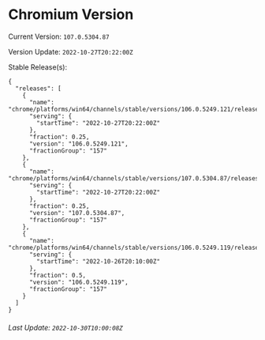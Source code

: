 # Chromium Version

Current Version: `107.0.5304.87`

Version Update: `2022-10-27T20:22:00Z`

Stable Release(s):
```
{
  "releases": [
    {
      "name": "chrome/platforms/win64/channels/stable/versions/106.0.5249.121/releases/1666902120",
      "serving": {
        "startTime": "2022-10-27T20:22:00Z"
      },
      "fraction": 0.25,
      "version": "106.0.5249.121",
      "fractionGroup": "157"
    },
    {
      "name": "chrome/platforms/win64/channels/stable/versions/107.0.5304.87/releases/1666902120",
      "serving": {
        "startTime": "2022-10-27T20:22:00Z"
      },
      "fraction": 0.25,
      "version": "107.0.5304.87",
      "fractionGroup": "157"
    },
    {
      "name": "chrome/platforms/win64/channels/stable/versions/106.0.5249.119/releases/1666815000",
      "serving": {
        "startTime": "2022-10-26T20:10:00Z"
      },
      "fraction": 0.5,
      "version": "106.0.5249.119",
      "fractionGroup": "157"
    }
  ]
}
```

###### Last Update: `2022-10-30T10:00:08Z`
